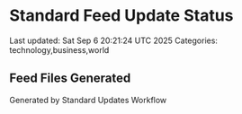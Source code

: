 # Standard Feed Update Status
Last updated: Sat Sep  6 20:21:24 UTC 2025
Categories: technology,business,world

## Feed Files Generated

Generated by Standard Updates Workflow
